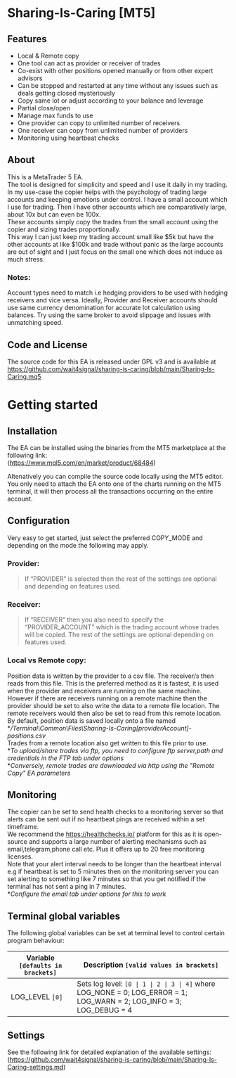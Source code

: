 # **Sharing-Is-Caring** [MT5]    

## **Features**
- Local & Remote copy
- One tool can act as provider or receiver of trades
- Co-exist with other positions opened manually or from other expert advisors
- Can be stopped and restarted at any time without any issues such as deals getting closed mysteriously
- Copy same lot or adjust according to your balance and leverage
- Partial close/open
- Manage max funds to use
- One provider can copy to unlimited number of receivers
- One receiver can copy from unlimited number of providers
- Monitoring using heartbeat checks

## **About**
This is a MetaTrader 5 EA.   
The tool is designed for simplicity and speed and I use it daily in my trading.   
In my use-case the copier helps with the psychology of trading large accounts and keeping emotions under control. I have a small account which I use for trading. Then I have other accounts which are comparatively large, about 10x but can even be 100x.   
These accounts simply copy the trades from the small account using the copier and sizing trades proportionally.   
This way I can just keep my trading account small like $5k but have the other accounts at like $100k and trade without panic as the large accounts are out of sight and I just focus on the small one which does not induce as much stress.

### **Notes**:
Account types need to match i.e hedging providers to be used with hedging receivers and vice versa.
Ideally, Provider and Receiver accounts should use same currency denomination for accurate lot calculation using balances.
Try using the same broker to avoid slippage and issues with unmatching speed.

## **Code and License**
The source code for this EA is released under GPL v3 and is available at https://github.com/wait4signal/sharing-is-caring/blob/main/Sharing-Is-Caring.mq5

# **Getting started**

## **Installation**
The EA can be installed using the binaries from the MT5 marketplace at the following link:   
(https://www.mql5.com/en/market/product/68484)   

Altenatively you can compile the source code locally using the MT5 editor.   
You only need to attach the EA onto one of the charts running on the MT5 terminal, it will then process all the transactions occurring on the entire account.

## **Configuration**
Very easy to get started, just select the preferred COPY_MODE and depending on the mode the following may apply.
### **Provider**:
>If “PROVIDER” is selected then the rest of the settings are optional and depending on features used.

### **Receiver**:
>If “RECEIVER” then you also need to specify the “PROVIDER_ACCOUNT” which is the trading account whose trades will be copied. The rest of the settings are optional depending on features used.

### **Local vs Remote copy**:
Position data is written by the provider to a csv file. The receiver/s then reads from this file.
This is the preferred method as it is fastest, it is used when the provider and receivers are running on the same machine.   
However if there are receivers running on a remote machine then the provider should be set to also write the data to a remote file location. The remote receivers would then also be set to read from this remote location.   
By default, position data is saved locally onto a file named **/Terminal\Common\Files\Sharing-Is-Caring\[providerAccount]-positions.csv*   
Trades from a remote location also get written to this file prior to use.   
**To upload/share trades via ftp, you need to configure ftp server,path and credentials in the FTP tab under options*   
**Conversely, remote trades are downloaded via http using the "Remote Copy" EA parameters*

## **Monitoring**
The copier can be set to send health checks to a monitoring server so that alerts can be sent out if no heartbeat pings are received within a set timeframe.   
We recommend the https://healthchecks.io/ platform for this as it is open-source and supports a large number of alerting mechanisms such as email,telegram,phone call etc. Plus it offers up to 20 free monitoring licenses.   
Note that your alert interval needs to be longer than the heartbeat interval e.g if heartbeat is set to 5 minutes then on the monitoring server you can set alerting to something like 7 minutes so that you get notified if the terminal has not sent a ping in 7 minutes.   
**Configure the email tab under options for this to work*

## **Terminal global variables**
The following global variables can be set at terminal level to control certain program behaviour:

| Variable    `[defaults in brackets]`    | Description `[valid values in brackets]`                                                                                               |
|-----------------------------------------|----------------------------------------------------------------------------------------------------------------------------------------|
| LOG_LEVEL   `[0]`                       | Sets log level: `[0 \| 1 \| 2 \| 3 \| 4]` where LOG_NONE  = 0; LOG_ERROR = 1; LOG_WARN  = 2; LOG_INFO  = 3; LOG_DEBUG = 4              |

## **Settings**
See the following link for detailed explanation of the available settings:
(https://github.com/wait4signal/sharing-is-caring/blob/main/Sharing-Is-Caring-settings.md)

